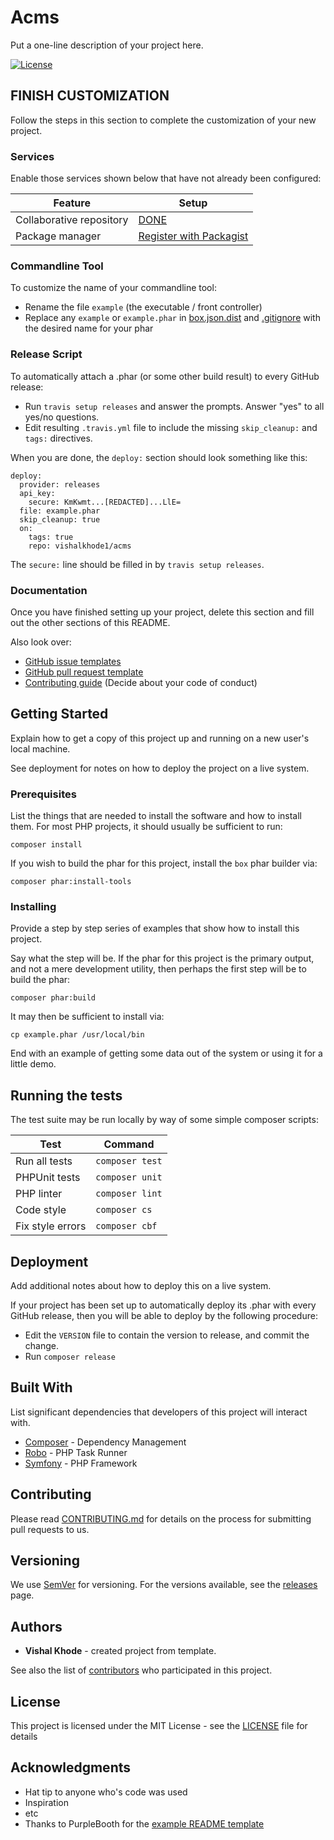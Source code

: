# Acms

Put a one-line description of your project here.

[![License](https://img.shields.io/badge/license-MIT-408677.svg)](LICENSE)

<!-- 
There are two choices for LICENSE badges:

1. License using shields.io (above): Can contain any text you want, and has no prerequisites, but must be manually updated if you change the license.
2. License using poser.pugx.org (below): shows the license that Packagist.org read from your composer.json file. Must register with Packagist to use Poser.

[![License](https://poser.pugx.org/vishalkhode1/acms/license)](https://github.com/vishalkhode1/acms//master/LICENSE)
-->

## FINISH CUSTOMIZATION

Follow the steps in this section to complete the customization of your new project.

### Services

Enable those services shown below that have not already been configured:

| Feature                   | Setup
| ------------------------- | ----------------
| Collaborative repository  | [DONE](https://github.com/vishalkhode1/acms)
| Package manager           | [Register with Packagist](https://packagist.org/packages/submit)

### Commandline Tool

To customize the name of your commandline tool:

- Rename the file `example` (the executable / front controller)
- Replace any `example` or `example.phar` in [box.json.dist](/box.json.dist) and [.gitignore](/.gitignore) with the desired name for your phar

### Release Script

To automatically attach a .phar (or some other build result) to every GitHub release:

- Run `travis setup releases` and answer the prompts. Answer "yes" to all yes/no questions.
- Edit resulting `.travis.yml` file to include the missing `skip_cleanup:` and `tags:` directives.

When you are done, the `deploy:` section should look something like this:

```
deploy:
  provider: releases
  api_key:
    secure: KmKwmt...[REDACTED]...LlE=
  file: example.phar
  skip_cleanup: true
  on:
    tags: true
    repo: vishalkhode1/acms
```

The `secure:` line should be filled in by `travis setup releases`.

### Documentation

Once you have finished setting up your project, delete this section and fill out the other sections of this README.

Also look over:

- [GitHub issue templates](https://github.com/vishalkhode1/acms/issues/templates/edit)
- [GitHub pull request template](/.github/pull_request_template.md)
- [Contributing guide](/CONTRIBUTING) (Decide about your code of conduct)

## Getting Started

Explain how to get a copy of this project up and running on a new user's local machine.

See deployment for notes on how to deploy the project on a live system.

### Prerequisites

List the things that are needed to install the software and how to install them. For most PHP projects, it should usually be sufficient to run:

```
composer install
```

If you wish to build the phar for this project, install the `box` phar builder via:

```
composer phar:install-tools
```

### Installing

Provide a step by step series of examples that show how to install this project.

Say what the step will be. If the phar for this project is the primary output, and not a mere development utility, then perhaps the first step will be to build the phar:

```
composer phar:build
```

It may then be sufficient to install via:

```
cp example.phar /usr/local/bin
```

End with an example of getting some data out of the system or using it for a little demo.

## Running the tests

The test suite may be run locally by way of some simple composer scripts:

| Test             | Command
| ---------------- | ---
| Run all tests    | `composer test`
| PHPUnit tests    | `composer unit`
| PHP linter       | `composer lint`
| Code style       | `composer cs`     
| Fix style errors | `composer cbf`


## Deployment

Add additional notes about how to deploy this on a live system.

If your project has been set up to automatically deploy its .phar with every GitHub release, then you will be able to deploy by the following procedure:

- Edit the `VERSION` file to contain the version to release, and commit the change.
- Run `composer release`

## Built With

List significant dependencies that developers of this project will interact with.

* [Composer](https://getcomposer.org/) - Dependency Management
* [Robo](https://robo.li/) - PHP Task Runner
* [Symfony](https://symfony.com/) - PHP Framework

## Contributing

Please read [CONTRIBUTING.md](CONTRIBUTING.md) for details on the process for submitting pull requests to us.

## Versioning

We use [SemVer](http://semver.org/) for versioning. For the versions available, see the [releases](https://github.com/vishalkhode1/acms/releases) page.

## Authors

* **Vishal Khode** - created project from template.

See also the list of [contributors](https://github.com/vishalkhode1/acms/contributors) who participated in this project.

## License

This project is licensed under the MIT License - see the [LICENSE](LICENSE) file for details

## Acknowledgments

* Hat tip to anyone who's code was used
* Inspiration
* etc
* Thanks to PurpleBooth for the [example README template](https://gist.github.com/PurpleBooth/109311bb0361f32d87a2)
